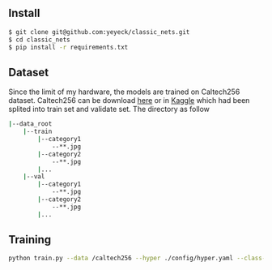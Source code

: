 ## Install
```bash
$ git clone git@github.com:yeyeck/classic_nets.git
$ cd classic_nets
$ pip install -r requirements.txt
```
## Dataset
Since the limit of my hardware, the models are trained on Caltech256 dataset. Caltech256 can be download [here](http://www.vision.caltech.edu/Image_Datasets/Caltech256/) or in [Kaggle](https://www.kaggle.com/caikunye/caltech256) which had been splited into train set and validate set. The directory as follow
```bash
|--data_root
    |--train
        |--category1
            --**.jpg
        |--category2
            --**.jpg
        |...
    |--val
        |--category1
            --**.jpg
        |--category2
            --**.jpg
        |...
``` 
## Training
```bash
python train.py --data /caltech256 --hyper ./config/hyper.yaml --class-num 256 --batch-size 256 --name exp
```
